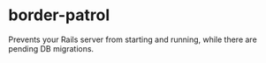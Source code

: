 border-patrol
=============

Prevents your Rails server from starting and running, while there are pending DB migrations.
